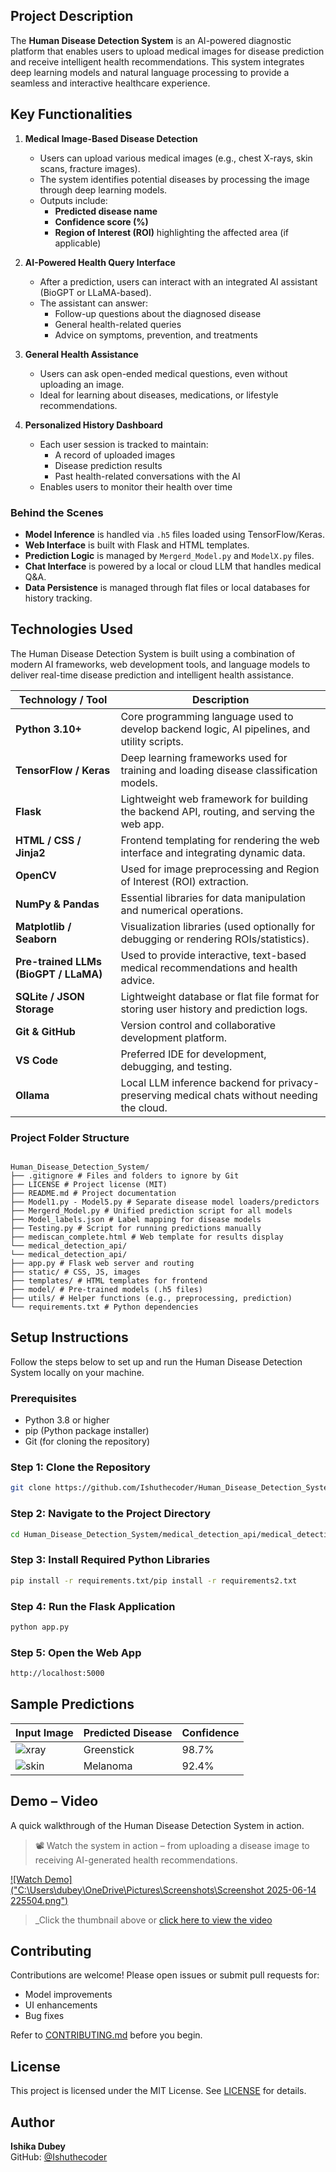 
##  Project Description

The **Human Disease Detection System** is an AI-powered diagnostic platform that enables users to upload medical images for disease prediction and receive intelligent health recommendations. This system integrates deep learning models and natural language processing to provide a seamless and interactive healthcare experience.


##  Key Functionalities

1. **Medical Image-Based Disease Detection**
   - Users can upload various medical images (e.g., chest X-rays, skin scans, fracture images).
   - The system identifies potential diseases by processing the image through deep learning models.
   - Outputs include:
     - **Predicted disease name**
     - **Confidence score (%)**
     - **Region of Interest (ROI)** highlighting the affected area (if applicable)

2. **AI-Powered Health Query Interface**
   - After a prediction, users can interact with an integrated AI assistant (BioGPT or LLaMA-based).
   - The assistant can answer:
     - Follow-up questions about the diagnosed disease
     - General health-related queries
     - Advice on symptoms, prevention, and treatments

3. **General Health Assistance**
   - Users can ask open-ended medical questions, even without uploading an image.
   - Ideal for learning about diseases, medications, or lifestyle recommendations.

4. **Personalized History Dashboard**
   - Each user session is tracked to maintain:
     - A record of uploaded images
     - Disease prediction results
     - Past health-related conversations with the AI
   - Enables users to monitor their health over time

###  Behind the Scenes

- **Model Inference** is handled via `.h5` files loaded using TensorFlow/Keras.
- **Web Interface** is built with Flask and HTML templates.
- **Prediction Logic** is managed by `Mergerd_Model.py` and `ModelX.py` files.
- **Chat Interface** is powered by a local or cloud LLM that handles medical Q&A.
- **Data Persistence** is managed through flat files or local databases for history tracking.



##  Technologies Used

The Human Disease Detection System is built using a combination of modern AI frameworks, web development tools, and language models to deliver real-time disease prediction and intelligent health assistance.

| Technology / Tool         | Description                                                                                  |
|--------------------------|----------------------------------------------------------------------------------------------|
| **Python 3.10+**          | Core programming language used to develop backend logic, AI pipelines, and utility scripts. |
| **TensorFlow / Keras**    | Deep learning frameworks used for training and loading disease classification models.        |
| **Flask**                 | Lightweight web framework for building the backend API, routing, and serving the web app.   |
| **HTML / CSS / Jinja2**   | Frontend templating for rendering the web interface and integrating dynamic data.            |
| **OpenCV**                | Used for image preprocessing and Region of Interest (ROI) extraction.                        |
| **NumPy & Pandas**        | Essential libraries for data manipulation and numerical operations.                          |
| **Matplotlib / Seaborn**  | Visualization libraries (used optionally for debugging or rendering ROIs/statistics).        |
| **Pre-trained LLMs (BioGPT / LLaMA)** | Used to provide interactive, text-based medical recommendations and health advice. |
| **SQLite / JSON Storage** | Lightweight database or flat file format for storing user history and prediction logs.       |
| **Git & GitHub**          | Version control and collaborative development platform.                                      |
| **VS Code**               | Preferred IDE for development, debugging, and testing.                                       |
| **Ollama**                | Local LLM inference backend for privacy-preserving medical chats without needing the cloud.  |


###  Project Folder Structure

```

Human_Disease_Detection_System/
├── .gitignore # Files and folders to ignore by Git
├── LICENSE # Project license (MIT)
├── README.md # Project documentation
├── Model1.py - Model5.py # Separate disease model loaders/predictors
├── Mergerd_Model.py # Unified prediction script for all models
├── Model_labels.json # Label mapping for disease models
├── Testing.py # Script for running predictions manually
├── mediscan_complete.html # Web template for results display
└── medical_detection_api/
└── medical_detection_api/
├── app.py # Flask web server and routing
├── static/ # CSS, JS, images
├── templates/ # HTML templates for frontend
├── model/ # Pre-trained models (.h5 files)
├── utils/ # Helper functions (e.g., preprocessing, prediction)
└── requirements.txt # Python dependencies

```


##  Setup Instructions

Follow the steps below to set up and run the Human Disease Detection System locally on your machine.

###  Prerequisites

- Python 3.8 or higher
- pip (Python package installer)
- Git (for cloning the repository)

###  Step 1: Clone the Repository

```bash
git clone https://github.com/Ishuthecoder/Human_Disease_Detection_System.git

```

###  Step 2: Navigate to the Project Directory

```bash
cd Human_Disease_Detection_System/medical_detection_api/medical_detection_api

```

###  Step 3: Install Required Python Libraries

```bash
pip install -r requirements.txt/pip install -r requirements2.txt

```

###  Step 4: Run the Flask Application

```bash
python app.py

```

###  Step 5: Open the Web App

```bash
http://localhost:5000

```


##  Sample Predictions

| Input Image | Predicted Disease | Confidence |
|-------------|-------------------|------------|
| ![xray]("C:\Pictures\bone_fracture.jpg") | Greenstick | 98.7% |
| ![skin]("C:\Pictures\skin_disease.jpg") | Melanoma | 92.4% |


##  Demo –  Video

A quick walkthrough of the Human Disease Detection System in action.

> 📽️ Watch the system in action – from uploading a disease image to receiving AI-generated health recommendations.

[![Watch Demo]("C:\Users\dubey\OneDrive\Pictures\Screenshots\Screenshot 2025-06-14 225504.png")]("C:\Documents\ezyZip.mp4")

> _Click the thumbnail above or [click here to view the video]("C:\Documents\ezyZip.mp4")

##  Contributing

Contributions are welcome! Please open issues or submit pull requests for:
- Model improvements
- UI enhancements
- Bug fixes

Refer to [CONTRIBUTING.md](CONTRIBUTING.md) before you begin.


##  License

This project is licensed under the MIT License. See [LICENSE](LICENSE) for details.


##  Author

**Ishika Dubey**  
GitHub: [@Ishuthecoder](https://github.com/Ishuthecoder)  

